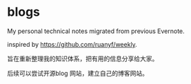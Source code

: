# blogs
My personal technical notes migrated from previous Evernote.

inspired by https://github.com/ruanyf/weekly.

旨在重新整理我的知识体系，把有用的信息分享给大家。

后续可以尝试开源blog 网站，建立自己的博客网站。
